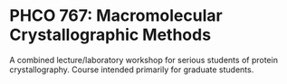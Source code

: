 # PHCO 767: Macromolecular Crystallographic Methods

A combined lecture/laboratory workshop for serious students of protein crystallography. Course intended primarily for graduate students.